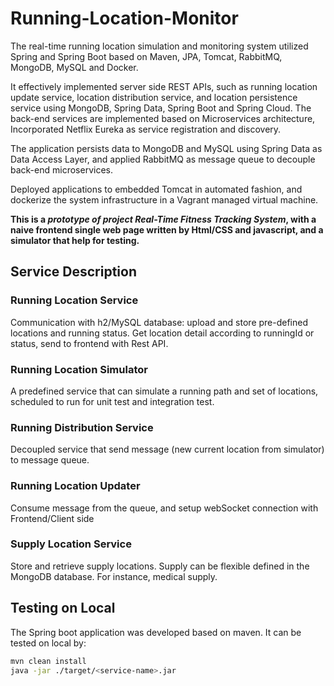 # Running-Location-Monitor

The real-time running location simulation and monitoring system utilized Spring and Spring Boot based on Maven, JPA, Tomcat, RabbitMQ, MongoDB, MySQL and Docker. 

It effectively implemented server side REST APIs, such as running location update service, location distribution service, and location persistence service using MongoDB, Spring Data, Spring Boot and Spring Cloud. The back-end services are implemented based on Microservices architecture, Incorporated Netflix Eureka as service registration and discovery.

The application persists data to MongoDB and MySQL using Spring Data as Data Access Layer, and applied RabbitMQ as message queue to decouple back-end microservices.

Deployed applications to embedded Tomcat in automated fashion, and dockerize the system infrastructure in a Vagrant managed virtual machine.

**This is a _prototype of project Real-Time Fitness Tracking System_, with a naive frontend single web page written by Html/CSS and javascript, and a simulator that help for testing.**

## Service Description

### Running Location Service
Communication with h2/MySQL database: upload and store pre-defined locations and running status. Get location detail according to runningId or status, send to frontend with Rest API.

### Running Location Simulator
A predefined service that can simulate a running path and set of locations, scheduled to run for unit test and integration test.

### Running Distribution Service
Decoupled service that send message (new current location from simulator) to message queue.

### Running Location Updater
Consume message from the queue, and setup webSocket connection with Frontend/Client side

### Supply Location Service
Store and retrieve supply locations. Supply can be flexible defined in the MongoDB database. For instance, medical supply.

## Testing on Local
The Spring boot application was developed based on maven. It can be tested on local by:

```bash
mvn clean install
java -jar ./target/<service-name>.jar
```
